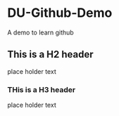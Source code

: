 # DU-Github-Demo
A demo to learn github 

## This is a H2 header
place holder text
### THis is a H3 header
place holder text
